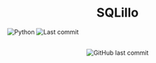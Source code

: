 
<h1 align="center">SQLillo <br></h1>

![Python](https://img.shields.io/badge/python-v3.6+-blue.svg)
![Last commit]("https://img.shields.io/github/gist/last-commit/https://github.com/CPerezRuiz335/SQLillo/blob/main/README.md")

<br>
<div align="center">
  <img alt="GitHub last commit" src="https://img.shields.io/github/gist/last-commit/https://github.com/CPerezRuiz335/SQLillo/blob/main/README.md">
  </div>
  

<div align="justify">
<br>
